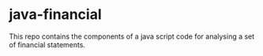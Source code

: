 # java-financial
This repo contains the components of a java script code for analysing a set of financial statements.
